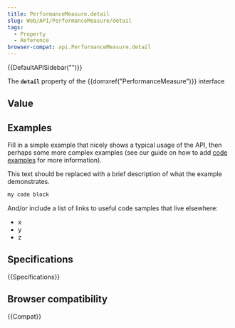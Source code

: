 ```yaml
---
title: PerformanceMeasure.detail
slug: Web/API/PerformanceMeasure/detail
tags:
  - Property
  - Reference
browser-compat: api.PerformanceMeasure.detail
---
```

{{DefaultAPISidebar("")}}

The **`detail`** property of the {{domxref("PerformanceMeasure")}} interface 

## Value



## Examples

Fill in a simple example that nicely shows a typical usage of the API, then perhaps some more complex examples (see our guide on how to add [code examples](/en-US/docs/MDN/Contribute/Structures/Code_examples) for more information).

This text should be replaced with a brief description of what the example demonstrates.

```js
my code block
```

And/or include a list of links to useful code samples that live elsewhere:

*   x
*   y
*   z

## Specifications

{{Specifications}}

## Browser compatibility

{{Compat}}


